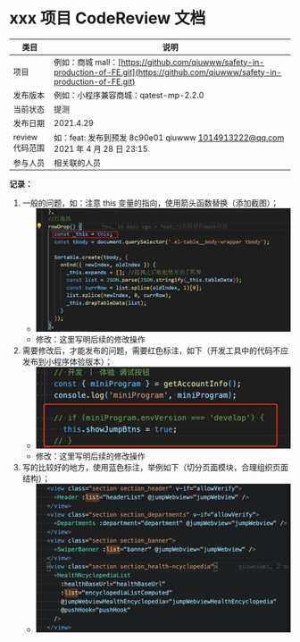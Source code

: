 # xxx 项目 CodeReview 文档

| **类目** | **说明** |
| --- | --- |
| 项目 | 例如：商城 mall：[https://github.com/qiuwww/safety-in-production-of-FE.git](https://github.com/qiuwww/safety-in-production-of-FE.git) |
| 发布版本 | 例如：小程序兼容商城：qatest-mp-2.2.0 |
| 当前状态 | 提测 |
| 发布日期 | 2021.4.29 |
| review 代码范围 | 如：feat: 发布到预发 8c90e01 qiuwww <1014913222@qq.com> 2021 年 4 月 28 日 23:15 |
| 参与人员 | 相关联的人员 |

**记录：**

1. 一般的问题，如：注意 this 变量的指向，使用箭头函数替换（添加截图）；
   - ![image.png](./imgs/bad.png)
   - 修改：这里写明后续的修改操作
2. 需要修改后，才能发布的问题，需要红色标注，如下（开发工具中的代码不应发布到小程序体验版本）；
   - ![image.png](./imgs/fix-then-post.png)
   - 修改：这里写明后续的修改操作
3. 写的比较好的地方，使用蓝色标注，举例如下（切分页面模块，合理组织页面结构）；
   - ![image.png](./imgs/good.png)
